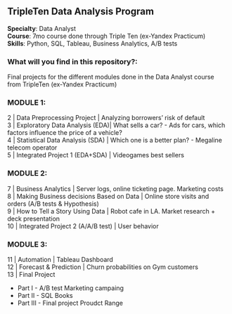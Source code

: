 ## TripleTen Data Analysis Program
**Specialty**: Data Analyst  
**Course**: 7mo course done through Triple Ten (ex-Yandex Practicum)  
**Skills**: Python, SQL, Tableau, Business Analytics, A/B tests

### What will you find in this repository?:
Final projects for the different modules done in the Data Analyst course from TripleTen (ex-Yandex Practicum)

### MODULE 1:
2 | Data Preprocessing Project | Analyzing borrowers’ risk of default<br>
3 | Exploratory Data Analysis (EDA)| What sells a car? - Ads for cars, which factors influence the price of a vehicle?<br>
4 | Statistical Data Analysis (SDA) | Which one is a better plan? - Megaline telecom operator<br>
5 | Integrated Project 1 (EDA+SDA) | Videogames best sellers
### MODULE 2:
7 | Business Analytics | Server logs, online ticketing page. Marketing costs<br>
8 | Making Business decisions Based on Data | Online store visits and orders (A/B tests & Hypothesis)<br>
9 | How to Tell a Story Using Data | Robot cafe in LA. Market research + deck presentation<br>
10 | Integrated Project 2 (A/A/B test) | User behavior
### MODULE 3:
11 | Automation | Tableau Dashboard<br>
12 | Forecast & Prediction | Churn probabilities on Gym customers<br>
13 | Final Project
* Part I - A/B test Marketing campaing
* Part II - SQL Books
* Part III - Final project Proudct Range
